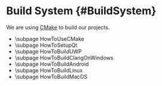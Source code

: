 Build System {#BuildSystem}
============

We are using [CMake](http://www.cmake.org) to build our projects.

* \subpage HowToUseCMake
* \subpage HowToSetupQt
* \subpage HowToBuildUWP
* \subpage HowToBuildClangOnWindows
* \subpage HowToBuildAndroid
* \subpage HowToBuildLinux
* \subpage HowToBuildMacOS
